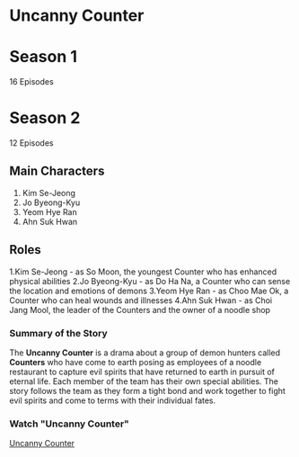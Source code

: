 # Uncanny Counter 
# Season 1
16 Episodes
# Season 2
12 Episodes
## Main Characters
1. Kim Se-Jeong
2. Jo Byeong-Kyu
3. Yeom Hye Ran
4. Ahn Suk Hwan 
## Roles
1.Kim Se-Jeong - as So Moon, the youngest Counter who has enhanced physical abilities
2.Jo Byeong-Kyu - as Do Ha Na, a Counter who can sense the location and emotions of demons
3.Yeom Hye Ran - as Choo Mae Ok, a Counter who can heal wounds and illnesses
4.Ahn Suk Hwan - as Choi Jang Mool, the leader of the Counters and the owner of a noodle shop
### Summary of the Story
The **Uncanny Counter** is a drama about a group of demon hunters called **Counters** who have come to earth posing as employees of a noodle restaurant to capture evil spirits that have returned to earth in pursuit of eternal life. Each member of the team has their own special abilities. The story follows the team as they form a tight bond and work together to fight evil spirits and come to terms with their individual fates.
### Watch "Uncanny Counter"
[Uncanny Counter](https://www.netflix.com/ph/title/81323551 ) 



